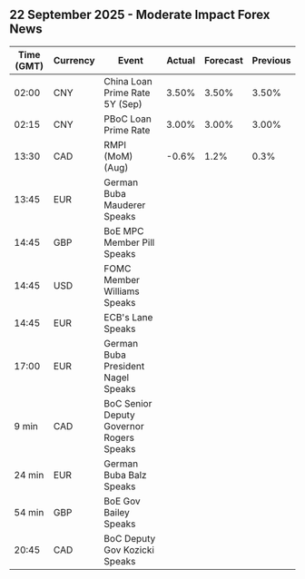 ## 22 September 2025 - Moderate Impact Forex News

| Time (GMT) | Currency | Event | Actual | Forecast | Previous |
|------|----------|-------|--------|----------|----------|
| 02:00 | CNY | China Loan Prime Rate 5Y (Sep) | 3.50% | 3.50% | 3.50% |
| 02:15 | CNY | PBoC Loan Prime Rate | 3.00% | 3.00% | 3.00% |
| 13:30 | CAD | RMPI (MoM) (Aug) | -0.6% | 1.2% | 0.3% |
| 13:45 | EUR | German Buba Mauderer Speaks |  |  |  |
| 14:45 | GBP | BoE MPC Member Pill Speaks |  |  |  |
| 14:45 | USD | FOMC Member Williams Speaks |  |  |  |
| 14:45 | EUR | ECB's Lane Speaks |  |  |  |
| 17:00 | EUR | German Buba President Nagel Speaks |  |  |  |
| 9 min | CAD | BoC Senior Deputy Governor Rogers Speaks |  |  |  |
| 24 min | EUR | German Buba Balz Speaks |  |  |  |
| 54 min | GBP | BoE Gov Bailey Speaks |  |  |  |
| 20:45 | CAD | BoC Deputy Gov Kozicki Speaks |  |  |  |
